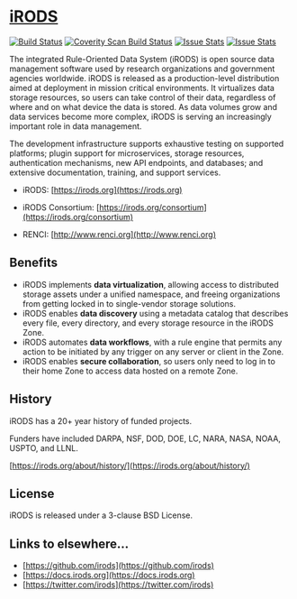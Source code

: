 # [iRODS](https://docs.irods.org)

[![Build Status](https://travis-ci.org/irods/irods.svg?branch=master)](https://travis-ci.org/irods/irods) [![Coverity Scan Build Status](https://scan.coverity.com/projects/2605/badge.svg)](https://scan.coverity.com/projects/2605) [![Issue Stats](http://issuestats.com/github/irods/irods/badge/pr?style=flat)](http://issuestats.com/github/irods/irods) [![Issue Stats](http://issuestats.com/github/irods/irods/badge/issue?style=flat)](http://issuestats.com/github/irods/irods)

The integrated Rule-Oriented Data System (iRODS) is open source data management software used by research organizations and government agencies worldwide.  iRODS is released as a production-level distribution aimed at deployment in mission critical environments.  It virtualizes data storage resources, so users can take control of their data, regardless of where and on what device the data is stored. As data volumes grow and data services become more complex, iRODS is serving an increasingly important role in data management.

The development infrastructure supports exhaustive testing on supported platforms; plugin support for microservices, storage resources, authentication mechanisms, new API endpoints, and databases; and extensive documentation, training, and support services.

- iRODS: [https://irods.org](https://irods.org)

- iRODS Consortium: [https://irods.org/consortium](https://irods.org/consortium)

- RENCI: [http://www.renci.org](http://www.renci.org)

## Benefits

- iRODS implements **data virtualization**, allowing access to distributed storage assets under a unified namespace, and freeing organizations from getting locked in to single-vendor storage solutions.
- iRODS enables **data discovery** using a metadata catalog that describes every file, every directory, and every storage resource in the iRODS Zone.
- iRODS automates **data workflows**, with a rule engine that permits any action to be initiated by any trigger on any server or client in the Zone.
- iRODS enables **secure collaboration**, so users only need to log in to their home Zone to access data hosted on a remote Zone.

## History

iRODS has a 20+ year history of funded projects.

Funders have included DARPA, NSF, DOD, DOE, LC, NARA, NASA, NOAA, USPTO, and LLNL.

[https://irods.org/about/history/](https://irods.org/about/history/)

## License

iRODS is released under a 3-clause BSD License.

## Links to elsewhere...

 - [https://github.com/irods](https://github.com/irods)
 - [https://docs.irods.org](https://docs.irods.org)
 - [https://twitter.com/irods](https://twitter.com/irods)

